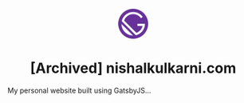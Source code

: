 <p align="center">
  <a href="https://www.gatsbyjs.com">
    <img alt="SiteIcon" src="src/images/icon.png" width="60" />
  </a>
</p>
<h1 align="center">
  [Archived] nishalkulkarni.com
</h1>

My personal website built using GatsbyJS...